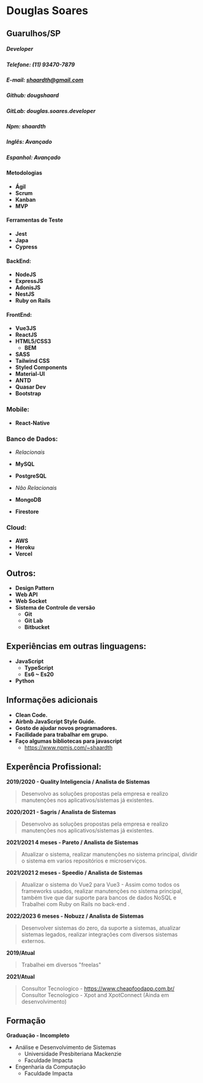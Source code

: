 # Douglas Soares

## Guarulhos/SP

##### Developer

##### Telefone: (11) 93470-7879

##### E-mail: shaardth@gmail.com

##### Github: **dougshaard**

##### GitLab: **douglas.soares.developer**

##### Npm: **shaardth**

##### Inglês: Avançado

##### Espanhol: Avançado

#### Metodologias

- **Ágil**
- **Scrum**
- **Kanban**
- **MVP**

#### Ferramentas de Teste

- **Jest**
- **Japa**
- **Cypress**

#### BackEnd:

- **NodeJS**
- **ExpressJS**
- **AdonisJS**
- **NestJS**
- **Ruby on Rails**

#### FrontEnd:

- **Vue3JS**
- **ReactJS**
- **HTML5/CSS3**
  - **BEM**
- **SASS**
- **Tailwind CSS**
- **Styled Components**
- **Material-UI**
- **ANTD**
- **Quasar Dev**
- **Bootstrap**

### Mobile:

- **React-Native**

### Banco de Dados:

- _Relacionais_
- **MySQL**
- **PostgreSQL**

- _Não Relacionais_
- **MongoDB**
- **Firestore**

### Cloud:

- **AWS**
- **Heroku**
- **Vercel**

## Outros:

- **Design Pattern**
- **Web API**
- **Web Socket**
- **Sistema de Controle de versão**
  - **Git**
  - **Git Lab**
  - **Bitbucket**

## Experiências em outras linguagens:

- **JavaScript**
  - **TypeScript**
  - **Es6 ~ Es20**
- **Python**

## Informações adicionais

- **Clean Code.**
- **Airbnb JavaScript Style Guide.**
- **Gosto de ajudar novos programadores.**
- **Facilidade para trabalhar em grupo.**
- **Faço algumas bibliotecas para javascript**
  - https://www.npmjs.com/~shaardth

## Experência Profissional:

**2019/2020 - Quality Inteligencia / Analista de Sistemas**

> Desenvolvo as soluções propostas pela empresa e realizo manutenções nos aplicativos/sistemas já existentes.

**2020/2021 - Sagris / Analista de Sistemas**

> Desenvolvo as soluções propostas pela empresa e realizo manutenções nos aplicativos/sistemas já existentes.

**2021/2021 4 meses - Pareto / Analista de Sistemas**

> Atualizar o sistema, realizar manutenções no sistema principal, dividir o sistema em varios repositórios e microserviços.

**2021/2021 2 meses - Speedio / Analista de Sistemas**

> Atualizar o sistema do Vue2 para Vue3 - Assim como todos os frameworks usados, realizar manutenções no sistema principal, também tive que dar suporte para bancos de dados NoSQL e Trabalhei com Ruby on Rails no back-end .

**2022/2023 6 meses - Nobuzz / Analista de Sistemas**

> Desenvolver sistemas do zero, da suporte a sistemas, atualizar sistemas legados, realizar integrações com diversos sistemas externos.

**2019/Atual**

> Trabalhei em diversos "freelas"

**2021/Atual**

> Consultor Tecnologico - https://www.cheapfoodapp.com.br/
> Consultor Tecnologico - Xpot and XpotConnect (Ainda em desenvolvimento)

## Formação

**Graduação - Incompleto**

- Análise e Desenvolvimento de Sistemas
  - Universidade Presbiteriana Mackenzie
  - Faculdade Impacta
- Engenharia da Computação
  - Faculdade Impacta
